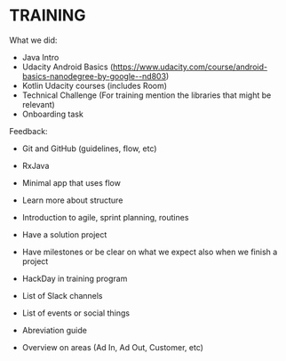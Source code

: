 # TRAINING

What we did:
- Java Intro
- Udacity Android Basics (https://www.udacity.com/course/android-basics-nanodegree-by-google--nd803)
- Kotlin Udacity courses (includes Room)
- Technical Challenge (For training mention the libraries that might be relevant)
- Onboarding task

Feedback:
- Git and GitHub (guidelines, flow, etc)
- RxJava
- Minimal app that uses flow
- Learn more about structure
- Introduction to agile, sprint planning, routines

- Have a solution project
- Have milestones or be clear on what we expect also when we finish a project
- HackDay in training program
- List of Slack channels
- List of events or social things
- Abreviation guide
- Overview on areas (Ad In, Ad Out, Customer, etc)
